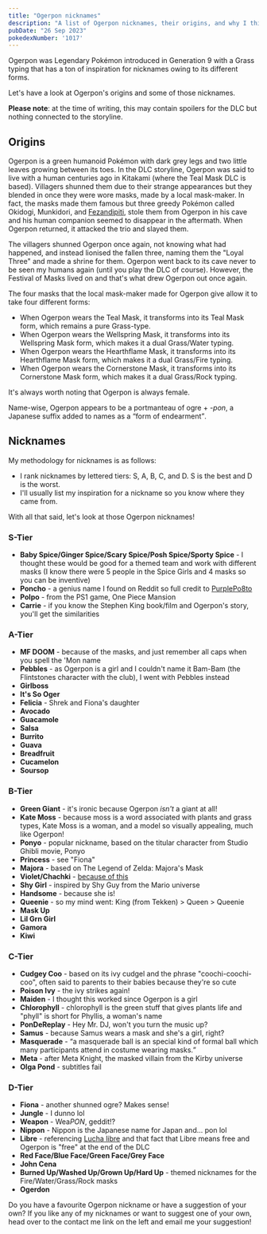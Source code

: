 ```yaml
---
title: "Ogerpon nicknames"
description: "A list of Ogerpon nicknames, their origins, and why I think they're cool."
pubDate: "26 Sep 2023"
pokedexNumber: '1017'
---
```


Ogerpon was Legendary Pokémon introduced in Generation 9 with a Grass typing that has a ton of inspiration for nicknames owing to its different forms. 

Let's have a look at Ogerpon's origins and some of those nicknames.

**Please note**: at the time of writing, this may contain spoilers for the DLC but nothing connected to the storyline.

## Origins

Ogerpon is a green humanoid Pokémon with dark grey legs and two little leaves growing between its toes. In the DLC storyline, Ogerpon was said to live with a human centuries ago in Kitakami (where the Teal Mask DLC is based). Villagers shunned them due to their strange appearances but they blended in once they were wore masks, made by a local mask-maker. In fact, the masks made them famous but three greedy Pokémon called Okidogi, Munkidori, and [Fezandipiti](/nicknames/fezandipiti/), stole them from Ogerpon in his cave and his human companion seemed to disappear in the aftermath. When Ogerpon returned, it attacked the trio and slayed them.

The villagers shunned Ogerpon once again, not knowing what had happened, and instead lionised the fallen three, naming them the "Loyal Three" and made a shrine for them. Ogerpon went back to its cave never to be seen my humans again (until you play the DLC of course). However, the Festival of Masks lived on and that's what drew Ogerpon out once again.

The four masks that the local mask-maker made for Ogerpon give allow it to take four different forms:

* When Ogerpon wears the Teal Mask, it transforms into its Teal Mask form, which remains a pure Grass-type.
* When Ogerpon wears the Wellspring Mask, it transforms into its Wellspring Mask form, which makes it a dual Grass/Water typing.
* When Ogerpon wears the Hearthflame Mask, it transforms into its Hearthflame Mask form, which makes it a dual Grass/Fire typing.
* When Ogerpon wears the Cornerstone Mask, it transforms into its Cornerstone Mask form, which makes it a dual Grass/Rock typing.

It's always worth noting that Ogerpon is always female.

Name-wise, Ogerpon appears to be a portmanteau of ogre + <em>-pon</em>, a Japanese suffix added to names as a <q cite="https://bulbapedia.bulbagarden.net/wiki/Ogerpon_(Pok%C3%A9mon)#Name_origin">form of endearment</q>.

## Nicknames

My methodology for nicknames is as follows:

* I rank nicknames by lettered tiers: S, A, B, C, and D. S is the best and D is the worst.
* I'll usually list my inspiration for a nickname so you know where they came from.

With all that said, let's look at those Ogerpon nicknames!

### S-Tier

* **Baby Spice/Ginger Spice/Scary Spice/Posh Spice/Sporty Spice** - I thought these would be good for a themed team and work with different masks (I know there were 5 people in the Spice Girls and 4 masks so you can be inventive)
* **Poncho** - a genius name I found on Reddit so full credit to [PurplePo8to](https://www.reddit.com/r/PokemonScarletViolet/comments/16kz4vv/comment/k0zy61w/?utm_source=reddit&utm_medium=web2x&context=3)
* **Polpo** - from the PS1 game, One Piece Mansion
* **Carrie** - if you know the Stephen King book/film and Ogerpon's story, you'll get the similarities

### A-Tier

* **MF DOOM** - because of the masks, and just remember all caps when you spell the 'Mon name
* **Pebbles** - as Ogerpon is a girl and I couldn't name it Bam-Bam (the Flintstones character with the club), I went with Pebbles instead
* **Girlboss**
* **It's So Oger**
* **Felicia** - Shrek and Fiona's daughter
* **Avocado**
* **Guacamole**
* **Salsa**
* **Burrito**
* **Guava**
* **Breadfruit**
* **Cucamelon**
* **Soursop**

### B-Tier

* **Green Giant** - it's ironic because Ogerpon *isn't* a giant at all!
* **Kate Moss** - because moss is a word associated with plants and grass types, Kate Moss is a woman, and a model so visually appealing, much like Ogerpon!
* **Ponyo** - popular nickname, based on the titular character from Studio Ghibli movie, Ponyo
* **Princess** - see "Fiona"
* **Majora** - based on The Legend of Zelda: Majora's Mask
* **Violet/Chachki** - [because of this](https://www.youtube.com/watch?v=QM3rgaRtVqo)
* **Shy Girl** - inspired by Shy Guy from the Mario universe
* **Handsome** - because she is!
* **Queenie** - so my mind went: King (from Tekken) > Queen > Queenie
* **Mask Up**
* **Lil Grn Girl**
* **Gamora**
* **Kiwi**

### C-Tier

* **Cudgey Coo** - based on its ivy cudgel and the phrase "coochi-coochi-coo", often said to parents to their babies because they're so cute
* **Poison Ivy** - the ivy strikes again!
* **Maiden** - I thought this worked since Ogerpon is a girl
* **Chlorophyll** - chlorophyll is the green stuff that gives plants life and "phyll" is short for Phyllis, a woman's name
* **PonDeReplay** - Hey Mr. DJ, won't you turn the music up?
* **Samus** - because Samus wears a mask and she's a girl, right?
* **Masquerade** - <q cite="https://en.wikipedia.org/wiki/Masquerade_ball">a masquerade ball is an special kind of formal ball which many participants attend in costume wearing masks.</q>
* **Meta** - after Meta Knight, the masked villain from the Kirby universe
* **Olga Pond** - subtitles fail

### D-Tier

* **Fiona** - another shunned ogre? Makes sense!
* **Jungle** - I dunno lol
* **Weapon** - Wea*PON*, geddit!?
* **Nippon** - Nippon is the Japanese name for Japan and... pon lol
* **Libre** - referencing [Lucha libre](https://en.wikipedia.org/wiki/Lucha_libre) and that fact that Libre means free and Ogerpon is "free" at the end of the DLC
* **Red Face/Blue Face/Green Face/Grey Face**
* **John Cena**
* **Burned Up/Washed Up/Grown Up/Hard Up** - themed nicknames for the Fire/Water/Grass/Rock masks
* **Ogerdon**

Do you have a favourite Ogerpon nickname or have a suggestion of your own? If you like any of my nicknames or want to suggest one of your own, head over to the contact me link on the left and email me your suggestion!